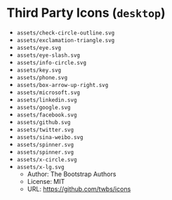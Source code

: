 # Third Party Icons (`desktop`)

- `assets/check-circle-outline.svg`
- `assets/exclamation-triangle.svg`
- `assets/eye.svg`
- `assets/eye-slash.svg`
- `assets/info-circle.svg`
- `assets/key.svg`
- `assets/phone.svg`
- `assets/box-arrow-up-right.svg`
- `assets/microsoft.svg`
- `assets/linkedin.svg`
- `assets/google.svg`
- `assets/facebook.svg`
- `assets/github.svg`
- `assets/twitter.svg`
- `assets/sina-weibo.svg`
- `assets/spinner.svg`
- `assets/spinner.svg`
- `assets/x-circle.svg`
- `assets/x-lg.svg`
  - Author: The Bootstrap Authors
  - License: MIT
  - URL: https://github.com/twbs/icons
